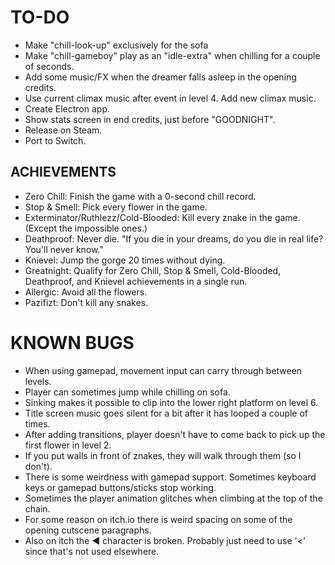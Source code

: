 # TO-DO
* Make "chill-look-up" exclusively for the sofa
* Make "chill-gameboy" play as an "idle-extra" when chilling for a couple of seconds.
* Add some music/FX when the dreamer falls asleep in the opening credits.
* Use current climax music after event in level 4. Add new climax music.
* Create Electron app.
* Show stats screen in end credits, just before "GOODNIGHT".
* Release on Steam.
* Port to Switch.

## ACHIEVEMENTS
* Zero Chill: Finish the game with a 0-second chill record.
* Stop & Smell: Pick every flower in the game.
* Exterminator/Ruthlezz/Cold-Blooded: Kill every znake in the game. (Except the impossible ones.)
* Deathproof: Never die. "If you die in your dreams, do you die in real life? You'll never know."
* Knievel: Jump the gorge 20 times without dying.
* Greatnight: Qualify for Zero Chill, Stop & Smell, Cold-Blooded, Deathproof, and Knievel achievements in a single run.
* Allergic: Avoid all the flowers.
* Pazifizt: Don't kill any snakes.

# KNOWN BUGS
* When using gamepad, movement input can carry through between levels.
* Player can sometimes jump while chilling on sofa.
* Sinking makes it possible to clip into the lower right platform on level 6.
* Title screen music goes silent for a bit after it has looped a couple of times.
* After adding transitions, player doesn't have to come back to pick up the first flower in level 2.
* If you put walls in front of znakes, they will walk through them (so I don't).
* There is some weirdness with gamepad support. Sometimes keyboard keys or gamepad buttons/sticks stop working.
* Sometimes the player animation glitches when climbing at the top of the chain.
* For some reason on itch.io there is weird spacing on some of the opening cutscene paragraphs.
* Also on itch the ◀ character is broken. Probably just need to use '<' since that's not used elsewhere.
